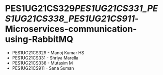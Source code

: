 # PES1UG21CS329*PES1UG21CS331_PES1UG21CS338_PES1UG21CS911*-Microservices-communication-using-RabbitMQ

- PES1UG21CS329 - Manoj Kumar HS
- PES1UG21CS331 - Shriya Marella
- PES1UG21CS338 - Mutasim M
- PES1UG21CS911 - Sana Suman
